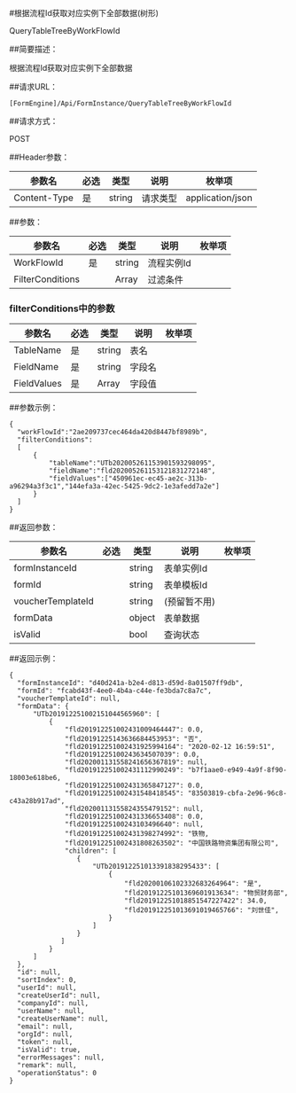 ﻿#根据流程Id获取对应实例下全部数据(树形)

QueryTableTreeByWorkFlowId

##简要描述：

根据流程Id获取对应实例下全部数据

##请求URL：

    [FormEngine]/Api/FormInstance/QueryTableTreeByWorkFlowId

##请求方式：

POST

##Header参数：

  参数名 | 必选  | 类型  | 说明  | 枚举项  
 ------------ | ------------ | ------------ | ------------ | ------------ 
 Content-Type  |  是 | string  |  请求类型 | application/json  

##参数：

|  参数名 | 必选  | 类型  | 说明  | 枚举项  |
| ------------ | ------------ | ------------ | ------------ | ------------ |
| WorkFlowId  | 是  | string  | 流程实例Id  |   |
| FilterConditions  |   | Array  | 过滤条件  |   |

### filterConditions中的参数

|  参数名 | 必选  | 类型  | 说明  | 枚举项  |
| ------------ | ------------ | ------------ | ------------ | ------------ |
| TableName  | 是  | string  | 表名  |   |
| FieldName  | 是  | string  | 字段名  |   |
| FieldValues  | 是  | Array  | 字段值  |   |

##参数示例：

    {
      "workFlowId":"2ae209737cec464da420d8447bf8989b",
      "filterConditions":
      [
          {
              "tableName":"UTb202005261153901593298095",
              "fieldName":"fld202005261153121831272148",
              "fieldValues":["450961ec-ec45-ae2c-313b-a96294a3f3c1","144efa3a-42ec-5425-9dc2-1e3afedd7a2e"]
          }
      ]
    }

##返回参数：

  参数名 | 必选  | 类型  | 说明  | 枚举项  |
 ------------ | ------------ | ------------ | ------------ | ------------ 
formInstanceId||string|表单实例Id|    
formId||string|表单模板Id|   
voucherTemplateId||string|(预留暂不用)|   
formData||object|表单数据|    
isValid||bool|查询状态|       

##返回示例：

    {
      "formInstanceId": "d40d241a-b2e4-d813-d59d-8a01507ff9db",
      "formId": "fcabd43f-4ee0-4b4a-c44e-fe3bda7c8a7c",
      "voucherTemplateId": null,
      "formData": {
          "UTb201912251002151044565960": [
              {
                  "fld201912251002431009464447": 0.0,
                  "fld20191225143636684453953": "否",
                  "fld201912251002431925994164": "2020-02-12 16:59:51",
                  "fld20191225100243634507039": 0.0,
                  "fld202001131558241656367819": null,
                  "fld201912251002431112990249": "b7f1aae0-e949-4a9f-8f90-18003e618be6,
                  "fld201912251002431365847127": 0.0,
                  "fld201912251002431548418545": "83503819-cbfa-2e96-96c8-c43a28b917ad",
                  "fld20200113155824355479152": null,
                  "fld201912251002431336653408": 0.0,
                  "fld20191225100243103496640": null,
                  "fld201912251002431398274992": "铁物,
                  "fld201912251002431808263502": "中国铁路物资集团有限公司",
                  "children": [
                     {
                         "UTb201912251013391838295433": [
                             {
                                 "fld20200106102332683264964": "是",
                                 "fld20191225101369601913634": "物贸财务部",
                                 "fld201912251018851547227422": 34.0,
                                 "fld201912251013691019465766": "刘世佳",
                             }
                         ]
                     }
                 ]
              }
          ]
      },
      "id": null,
      "sortIndex": 0,
      "userId": null,
      "createUserId": null,
      "companyId": null,
      "userName": null,
      "createUserName": null,
      "email": null,
      "orgId": null,
      "token": null,
      "isValid": true,
      "errorMessages": null,
      "remark": null,
      "operationStatus": 0
    }
